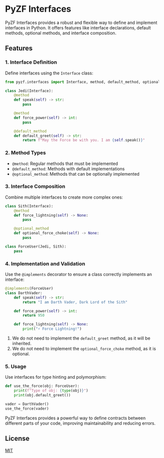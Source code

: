 # PyZF Interfaces

PyZF Interfaces provides a robust and flexible way to define and implement interfaces in Python. It offers features like interface declarations, default methods, optional methods, and interface composition.

## Features

### 1. Interface Definition

Define interfaces using the `Interface` class:

```python
from pyzf.interfaces import Interface, method, default_method, optional_method

class Jedi(Interface):
    @method
    def speak(self) -> str:
        pass

    @method
    def force_power(self) -> int:
        pass

    @default_method
    def default_greet(self) -> str:
        return f"May the Force be with you. I am {self.speak()}"
```

### 2. Method Types

- `@method`: Regular methods that must be implemented
- `@default_method`: Methods with default implementations
- `@optional_method`: Methods that can be optionally implemented

### 3. Interface Composition

Combine multiple interfaces to create more complex ones:

```python
class Sith(Interface):
    @method
    def force_lightning(self) -> None:
        pass

    @optional_method
    def optional_force_choke(self) -> None:
        pass

class ForceUser(Jedi, Sith):
    pass
```

### 4. Implementation and Validation

Use the `@implements` decorator to ensure a class correctly implements an interface:

```python
@implements(ForceUser)
class DarthVader:
    def speak(self) -> str:
        return "I am Darth Vader, Dark Lord of the Sith"

    def force_power(self) -> int:
        return 950

    def force_lightning(self) -> None:
        print("⚡️ Force Lightning!")
```

1. We do not need to implement the `default_greet` method, as it will be inherited.
2. We do not need to implement the `optional_force_choke` method, as it is optional.


### 5. Usage

Use interfaces for type hinting and polymorphism:

```python
def use_the_force(obj: ForceUser):
    print(f"Type of obj: {type(obj)}")
    print(obj.default_greet())

vader = DarthVader()
use_the_force(vader)
```

PyZF Interfaces provides a powerful way to define contracts between different parts of your code, improving maintainability and reducing errors.

## License

[MIT](LICENSE)